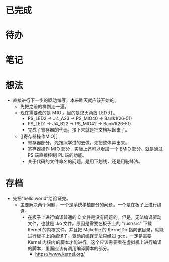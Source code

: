 # 已完成

# 待办

# 笔记

# 想法
- 直接进行下一步的驱动编写，本来昨天就应该开始的。
	- 先把之前的样例走一遍。
	- 现在需要改的是 MIO 。目的是熄灭两盏 LED 灯。
		- PS_LED2 -> J4_A23 -> PS_MIO40 -> Bank1(26-51)
		- PS_LED1 -> J4_B22 -> PS_MIO42 -> Bank1(26-51)
		- 完成了寄存器的代码，接下来就是把文档写起来了。
	- [[寄存器操作MIO]]
		- 寄存器部分，先按照学过的去做。先把整体弄出来。
		- 寄存器操作 MIO 部分，实际上还可以增加一个 EMIO 部分。就是通过 PS 端直接控制 PL 端的功能。
		- 关于代码的文件命名的问题。是用下划线，还是用驼峰法。

# 存档
- 先把“hello world”给验证完。
	- 主要解决两个问题，一个是系统移植部分的问题。一个是在板子上进行编译。
		- 在板子上进行编译普通的 C 文件是没有问题的。但是，无法编译驱动文件，也就是 .ko 文件。原因是需要在板子上的 "/usr/src" 下载 Kernel 的内核文件，并且把 Makefile 的 KernelDir 指向该目录，就能进行板子上的编译了。驱动的编译无法只经过 gcc，一定是需要 Kernel 内核内的脚本才能进行。这个应该需要看在虚拟机上进行编译的脚本，里面应该有调用编译脚本的部分。
			- https://www.kernel.org/